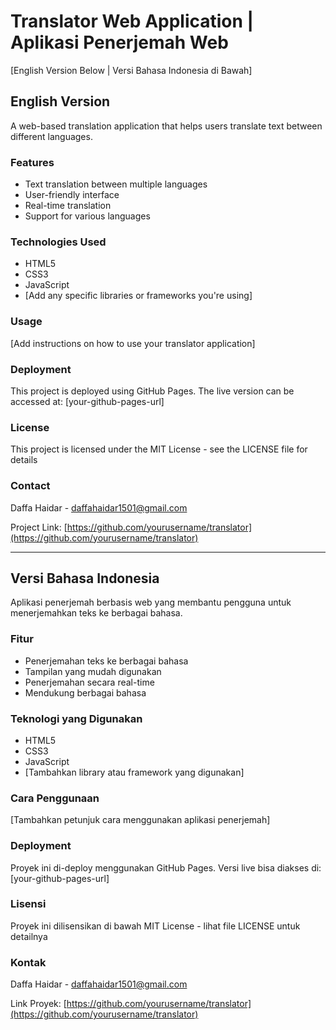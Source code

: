 # Translator Web Application | Aplikasi Penerjemah Web

[English Version Below | Versi Bahasa Indonesia di Bawah]

## English Version

A web-based translation application that helps users translate text between different languages.

### Features

- Text translation between multiple languages
- User-friendly interface
- Real-time translation
- Support for various languages

### Technologies Used

- HTML5
- CSS3
- JavaScript
- [Add any specific libraries or frameworks you're using]

### Usage

[Add instructions on how to use your translator application]

### Deployment

This project is deployed using GitHub Pages. The live version can be accessed at: [your-github-pages-url]

### License

This project is licensed under the MIT License - see the LICENSE file for details

### Contact

Daffa Haidar - daffahaidar1501@gmail.com

Project Link: [https://github.com/yourusername/translator](https://github.com/yourusername/translator)

---

## Versi Bahasa Indonesia

Aplikasi penerjemah berbasis web yang membantu pengguna untuk menerjemahkan teks ke berbagai bahasa.

### Fitur

- Penerjemahan teks ke berbagai bahasa
- Tampilan yang mudah digunakan
- Penerjemahan secara real-time
- Mendukung berbagai bahasa

### Teknologi yang Digunakan

- HTML5
- CSS3
- JavaScript
- [Tambahkan library atau framework yang digunakan]

### Cara Penggunaan

[Tambahkan petunjuk cara menggunakan aplikasi penerjemah]

### Deployment

Proyek ini di-deploy menggunakan GitHub Pages. Versi live bisa diakses di: [your-github-pages-url]

### Lisensi

Proyek ini dilisensikan di bawah MIT License - lihat file LICENSE untuk detailnya

### Kontak

Daffa Haidar - daffahaidar1501@gmail.com

Link Proyek: [https://github.com/yourusername/translator](https://github.com/yourusername/translator) 